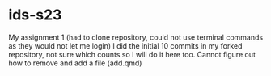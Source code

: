 # ids-s23
My assignment 1 (had to clone repository, could not use terminal commands as they would not let me login)
I did the initial 10 commits in my forked repository, not sure which counts so I will do it here too.
Cannot figure out how to remove and add a file (add.qmd)
